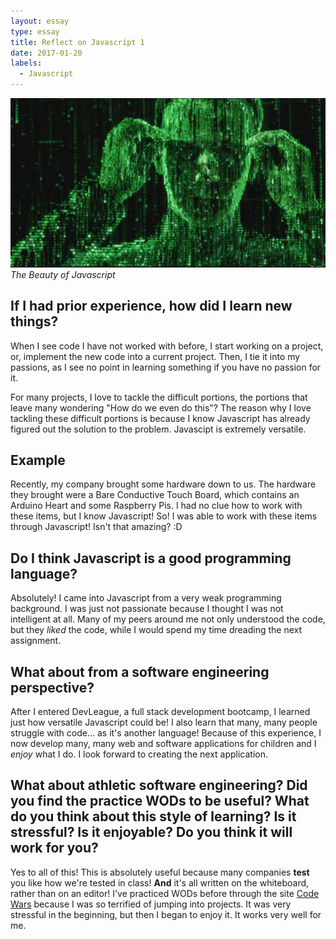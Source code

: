 ```yaml
---
layout: essay
type: essay
title: Reflect on Javascript 1
date: 2017-01-20
labels:
  - Javascript
---
```


<img class="ui tiny right spaced image" src="../images/matrix.jpg">*The Beauty of Javascript*

## If I had prior experience, how did I learn new things?

When I see code I have not worked with before, I start working on a project, or, implement the new code into a current project. Then, I tie it into my passions, as I see no point in learning something if you have no passion for it.

For many projects, I love to tackle the difficult portions, the portions that leave many wondering "How do we even do this"? The reason why I love tackling these difficult portions is because I know Javascript has already figured out the solution to the problem. Javascipt is extremely versatile.

## Example

Recently, my company brought some hardware down to us. The hardware they brought were a Bare Conductive Touch Board, which contains an Arduino Heart and some Raspberry Pis. I had no clue how to work with these items, but I know Javascript! So! I was able to work with these items through Javascript! Isn't that amazing? :D

## Do I think Javascript is a good programming language?

Absolutely! I came into Javascript from a very weak programming background. I was just not passionate because I thought I was not intelligent at all. Many of my peers around me not only understood the code, but they *liked* the code, while I would spend my time dreading the next assignment.


## What about from a software engineering perspective?

After I entered DevLeague, a full stack development bootcamp, I learned just how versatile Javascript could be! I also learn that many, many people struggle with code... as it's another language! Because of this experience, I now develop many, many web and software applications for children and I *enjoy* what I do. I look forward to creating the next application.

## What about athletic software engineering? Did you find the practice WODs to be useful? What do you think about this style of learning? Is it stressful? Is it enjoyable? Do you think it will work for you?

Yes to all of this! This is absolutely useful because many companies **test** you like how we're tested in class! **And** it's all written on the whiteboard, rather than on an editor! I've practiced WODs before through the site [Code Wars](https://www.codewars.com/) because I was so terrified of jumping into projects. It was very stressful in the beginning, but then I began to enjoy it. It works very well for me.